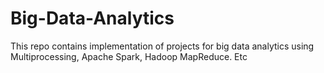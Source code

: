 # Big-Data-Analytics
This repo contains implementation of projects for big data analytics using Multiprocessing, Apache Spark, Hadoop MapReduce. Etc
